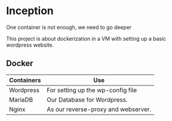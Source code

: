# Inception
One container is not enough, we need to go deeper 

This project is about dockerization in a VM with setting up a basic wordpress website.

## Docker

| Containers            | Use                                                                |
| ----------------- | ------------------------------------------------------------------ |
| Wordpress | For setting up the wp-config file |
| MariaDB | Our Database for Wordpress.|
| Nginx | As our reverse-proxy and webserver. |


